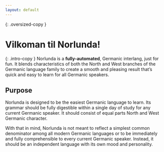 ```yaml
---
layout: default
---
```


{: .oversized-copy }
# Vilkoman til Norlunda!

{: .intro-copy }
Norlunda is a **fully-automated**, Germanic interlang, just for fun. It blends characteristics of both the North and West branches of the Germanic language family to create a smooth and pleasing result that’s quick and easy to learn for all Germanic speakers.

## Purpose

Norlunda is designed to be the easiest Germanic language to learn. Its grammar should be fully digestible within a single day of study for any current Germanic speaker. It should consist of equal parts North and West Germanic character.

With that in mind, Norlunda is not meant to reflect a simplest common denominator among all modern Germanic languages or to be immediately and fully comprehensible to every current Germanic speaker. Instead, it should be an independent language with its own mood and personality.
